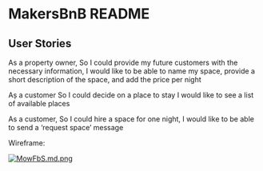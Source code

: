 # MakersBnB README

## User Stories

As a property owner,
So I could provide my future customers with the necessary information,
I would like to be able to name my space, provide a short description of the space, and add the price per night

Aș a customer
So I could decide on a place to stay
I would like to see a list of available places

As a customer,
So I could hire a space for one night,
I would like to be able to send a ‘request space’ message

Wireframe:

[![MowFbS.md.png](https://iili.io/MowFbS.md.png)](https://freeimage.host/i/MowFbS)

